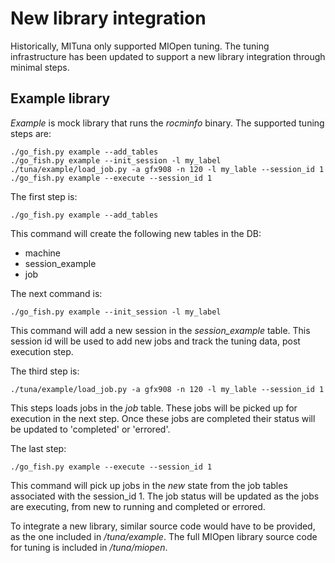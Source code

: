 New library integration 
=======================

Historically, MITuna only supported MIOpen tuning. The tuning infrastructure has been updated
to support a new library integration through minimal steps.


Example library
---------------
*Example* is mock library that runs the *rocminfo* binary.
The supported tuning steps are:
```
./go_fish.py example --add_tables
./go_fish.py example --init_session -l my_label
./tuna/example/load_job.py -a gfx908 -n 120 -l my_lable --session_id 1
./go_fish.py example --execute --session_id 1
```

The first step is:
```
./go_fish.py example --add_tables
```
This command will create the following new tables in the DB:
- machine
- session_example
- job

The next command is:
```
./go_fish.py example --init_session -l my_label
```
This command will add a new session in the *session_example* table. This session id will be
used to add new jobs and track the tuning data, post execution step.

The third step is:
```
./tuna/example/load_job.py -a gfx908 -n 120 -l my_lable --session_id 1

```
This steps loads jobs in the *job* table. These jobs will be picked up for execution in the
next step. Once these jobs are completed their status will be updated to 'completed' or 'errored'.

The last step:
```
./go_fish.py example --execute --session_id 1

```
This command will pick up jobs in the *new* state from the job tables associated with the
session_id 1. The job status will be updated as the jobs are executing, from new to running and
completed or errored.

To integrate a new library, similar source code would have to be provided, as the one included
in */tuna/example*. The full MIOpen library source code for tuning is included in
*/tuna/miopen*.
